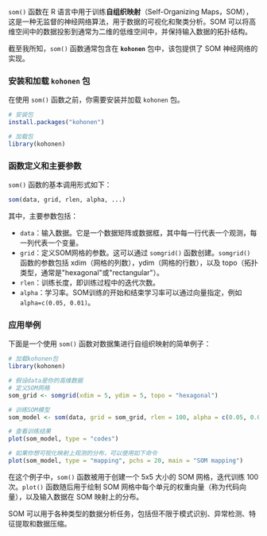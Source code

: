 `som()` 函数在 R 语言中用于训练**自组织映射**（Self-Organizing Maps，SOM），这是一种无监督的神经网络算法，用于数据的可视化和聚类分析。SOM 可以将高维空间中的数据投影到通常为二维的低维空间中，并保持输入数据的拓扑结构。

截至我所知，`som()` 函数通常包含在 **`kohonen`** 包中，该包提供了 SOM 神经网络的实现。

### 安装和加载 `kohonen` 包

在使用 `som()` 函数之前，你需要安装并加载 `kohonen` 包。

```r
# 安装包
install.packages("kohonen")

# 加载包
library(kohonen)
```

### 函数定义和主要参数

`som()` 函数的基本调用形式如下：

```r
som(data, grid, rlen, alpha, ...)
```

其中，主要参数包括：

- `data`：输入数据。它是一个数据矩阵或数据框，其中每一行代表一个观测，每一列代表一个变量。
- `grid`：定义SOM网格的参数。这可以通过 `somgrid()` 函数创建。`somgrid()` 函数的参数包括 xdim（网格的列数），ydim（网格的行数），以及 topo（拓扑类型，通常是"hexagonal"或"rectangular"）。
- `rlen`：训练长度，即训练过程中的迭代次数。
- `alpha`：学习率。SOM训练的开始和结束学习率可以通过向量指定，例如 `alpha=c(0.05, 0.01)`。

### 应用举例

下面是一个使用 `som()` 函数对数据集进行自组织映射的简单例子：

```r
# 加载kohonen包
library(kohonen)

# 假设data是你的高维数据
# 定义SOM网格
som_grid <- somgrid(xdim = 5, ydim = 5, topo = "hexagonal")

# 训练SOM模型
som_model <- som(data, grid = som_grid, rlen = 100, alpha = c(0.05, 0.01))

# 查看训练结果
plot(som_model, type = "codes")

# 如果你想可视化映射上观测的分布，可以使用如下命令
plot(som_model, type = "mapping", pchs = 20, main = "SOM mapping")
```

在这个例子中，`som()` 函数被用于创建一个 5x5 大小的 SOM 网格，迭代训练 100 次。`plot()` 函数随后用于绘制 SOM 网格中每个单元的权重向量（称为代码向量），以及输入数据在 SOM 映射上的分布。

SOM 可以用于各种类型的数据分析任务，包括但不限于模式识别、异常检测、特征提取和数据压缩。